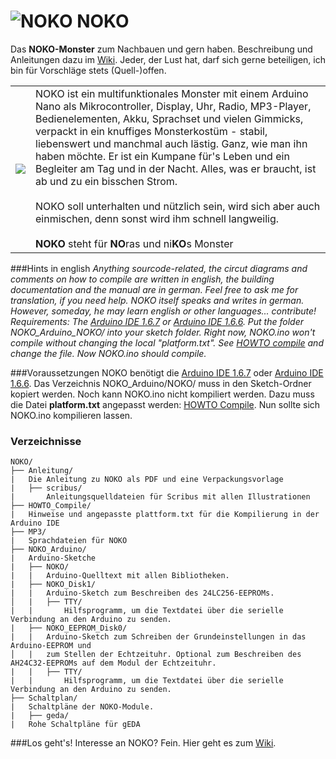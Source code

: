 # ![NOKO](http://www.nikolairadke.de/NOKO/noko_klein.png) NOKO

Das **NOKO-Monster** zum Nachbauen und gern haben. Beschreibung und Anleitungen dazu im [Wiki](https://github.com/NikolaiRadke/NOKO/wiki). Jeder, der Lust hat, darf sich gerne beteiligen, ich bin für Vorschläge stets (Quell-)offen. 

<table border="0">
  <tr>
    <td><img src="http://www.nikolairadke.de/NOKO/noko_nr2.png" /></td>
    <td>
    NOKO ist ein multifunktionales Monster mit einem Arduino Nano als Mikrocontroller, Display, Uhr, Radio, MP3-Player,            Bedienelementen, Akku, Sprachset und vielen Gimmicks, verpackt in ein knuffiges Monsterkostüm - stabil, liebenswert und        manchmal auch lästig. Ganz, wie man ihn haben möchte. Er ist ein Kumpane für's Leben und ein Begleiter am Tag und in der
    Nacht. Alles, was er braucht, ist ab und zu ein bisschen Strom.<br />
    <br>
    NOKO soll unterhalten und nützlich sein, wird sich aber auch einmischen, denn sonst wird ihm schnell langweilig.<br />
    <br />
    <b>NOKO</b> steht für <b>NO</b>ras und ni<b>KO</b>s Monster
    </td> 
  </tr>
</table>

###Hints in english 
*Anything sourcode-related, the circut diagrams and comments on how to compile are written in english, the building documentation and the manual are in german. Feel free to ask me for translation, if you need help. NOKO itself speaks and writes in german. However, someday, he may learn english or other languages... contribute!
Requirements: The [Arduino IDE 1.6.7](https://www.arduino.cc/en/Main/Software) or [Arduino IDE 1.6.6](https://www.arduino.cc/en/Main/OldSoftwareReleases#previous). Put the folder NOKO_Arduino_NOKO/ into your sketch folder. Right now, NOKO.ino won't compile without changing the local "platform.txt". See [HOWTO compile](https://github.com/NikolaiRadke/NOKO/tree/master/HOWTO_Compile) and change the file. Now NOKO.ino should compile.*

###Voraussetzungen
NOKO benötigt die [Arduino IDE 1.6.7](https://www.arduino.cc/en/Main/Software) oder [Arduino IDE 1.6.6](https://www.arduino.cc/en/Main/OldSoftwareReleases#previous). Das Verzeichnis NOKO_Arduino/NOKO/ muss in den Sketch-Ordner kopiert werden. Noch kann NOKO.ino nicht kompiliert werden. Dazu muss die Datei **platform.txt** angepasst werden: [HOWTO Compile](https://github.com/NikolaiRadke/NOKO/tree/master/HOWTO_Compile). Nun sollte sich NOKO.ino kompilieren lassen.

### Verzeichnisse

```
NOKO/
├── Anleitung/
|   Die Anleitung zu NOKO als PDF und eine Verpackungsvorlage
|   ├── scribus/
|       Anleitungsquelldateien für Scribus mit allen Illustrationen
├── HOWTO_Compile/
|   Hinweise und angepasste plattform.txt für die Kompilierung in der Arduino IDE
├── MP3/
|   Sprachdateien für NOKO
├── NOKO_Arduino/
|   Arduino-Sketche
|   ├── NOKO/
|   |   Arduino-Quelltext mit allen Bibliotheken.
|   ├── NOKO_Disk1/
|   |   Arduino-Sketch zum Beschreiben des 24LC256-EEPROMs.
│   |   ├── TTY/
|   |       Hilfsprogramm, um die Textdatei über die serielle Verbindung an den Arduino zu senden.
|   ├── NOKO_EEPROM_Disk0/
|   |   Arduino-Sketch zum Schreiben der Grundeinstellungen in das Arduino-EEPROM und 
│   |   zum Stellen der Echtzeituhr. Optional zum Beschreiben des AH24C32-EEPROMs auf dem Modul der Echtzeituhr.
|   |   ├── TTY/
|   |       Hilfsprogramm, um die Textdatei über die serielle Verbindung an den Arduino zu senden.
├── Schaltplan/
|   Schaltpläne der NOKO-Module. 
|   ├── geda/
|   Rohe Schaltpläne für gEDA

```
###Los geht's!
Interesse an NOKO? Fein. Hier geht es zum [Wiki](https://github.com/NikolaiRadke/NOKO/wiki).
